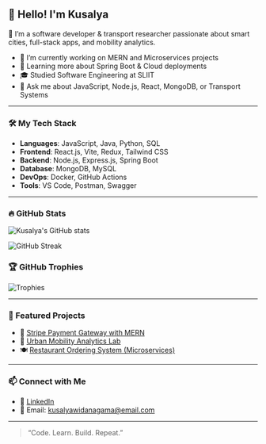 ## 👋 Hello! I'm Kusalya

🚀 I’m a software developer & transport researcher passionate about smart cities, full-stack apps, and mobility analytics.

- 🔭 I’m currently working on MERN and Microservices projects
- 🌱 Learning more about Spring Boot & Cloud deployments
- 🎓 Studied Software Engineering at SLIIT
- 💬 Ask me about JavaScript, Node.js, React, MongoDB, or Transport Systems

---

### 🛠️ My Tech Stack

- **Languages**: JavaScript, Java, Python, SQL
- **Frontend**: React.js, Vite, Redux, Tailwind CSS
- **Backend**: Node.js, Express.js, Spring Boot
- **Database**: MongoDB, MySQL
- **DevOps**: Docker, GitHub Actions
- **Tools**: VS Code, Postman, Swagger

---

### 🔥 GitHub Stats

![Kusalya's GitHub stats](https://github-readme-stats.vercel.app/api?username=kusalyaW&show_icons=true&theme=radical)

![GitHub Streak](https://streak-stats.demolab.com?user=KusalyaW&theme=radical)

### 🏆 GitHub Trophies

![Trophies](https://github-profile-trophy.vercel.app/?username=kusalyaW&theme=radical)


---

### 📂 Featured Projects

- 🔐 [Stripe Payment Gateway with MERN](https://github.com/kusalya/stripe-mern-payments)
- 🚗 [Urban Mobility Analytics Lab](https://github.com/kusalya/urban-mobility-lab)
- 🍽️ [Restaurant Ordering System (Microservices)](https://github.com/kusalya/microservices-food-app)

---

### 📫 Connect with Me

- 💼 [LinkedIn](www.linkedin.com/in/kusalyawidanagama)
- 📧 Email: kusalyawidanagama@email.com


---

> “Code. Learn. Build. Repeat.”

